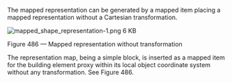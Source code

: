 ﻿
The mapped representation can be generated by a mapped item placing a mapped representation without a Cartesian transformation.


![mapped_shape_representation-1.png 6 KB](../../figures/examples/mapped_shape_representation-1.png)

Figure 486 — Mapped representation without transformation

The representation map, being a simple block, is inserted as a mapped item for the building element proxy within its local object 
coordinate system without any transformation. See Figure 486.



